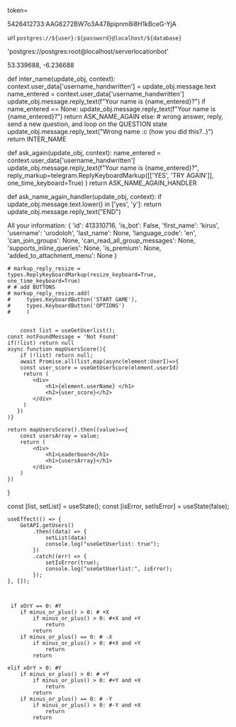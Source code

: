 token=

5426412733:AAG6272BW7o3A478pipnm8i8H1kBceG-YjA


url
`postgres://${user}:${password}@localhost/${database}`

'postgres://postgres:root@localhost/serverlocationbot'



53.339688, -6.236688


def inter_name(update_obj, context):
    context.user_data['username_handwritten'] = update_obj.message.text
    name_entered = context.user_data['username_handwritten']
    update_obj.message.reply_text(f"Your name is {name_entered}?")
    if name_entered == None:
        update_obj.message.reply_text(f"Your name is {name_entered}?")
        return ASK_NAME_AGAIN
    else:
        # wrong answer, reply, send a new question, and loop on the QUESTION state
        update_obj.message.reply_text("Wrong name :c (how you did this?..)")
        return INTER_NAME


def ask_again(update_obj, context):
    name_entered = context.user_data['username_handwritten']
    update_obj.message.reply_text(f"Your name is {name_entered}?",
        reply_markup=telegram.ReplyKeyboardMarkup([['YES', 'TRY AGAIN']], one_time_keyboard=True)
    )
    return ASK_NAME_AGAIN_HANDLER

def ask_name_again_handler(update_obj, context):
    if update_obj.message.text.lower() in ['yes', 'y']:
        return update_obj.message.reply_text("END")



All your information: {
    'id': 413310716,
    'is_bot': False, 
    'first_name': 'kirus',
    'username': 'urodoloh',
    'last_name': None,
    'language_code': 'en',
    'can_join_groups': None,
    'can_read_all_group_messages': None, 
    'supports_inline_queries': None,
    'is_premium': None,
    'added_to_attachment_menu': None
}

    # markup_reply_resize = types.ReplyKeyboardMarkup(resize_keyboard=True, one_time_keyboard=True)
    # # add BUTTONS
    # markup_reply_resize.add(
    #     types.KeyboardButton('START GAME'),
    #     types.KeyboardButton('OPTIONS')
    #     )


        const list = useGetUserlist();
    const notFoundMessage = 'Not Found'
    if(!list) return null
    async function mapUsersScore(){
        if (!list) return null;
        await Promise.all(list.map(async(element:UserI)=>{
        const user_score = useGetUserScore(element.userId)
         return (
            <div>
                <h1>{element.userName} </h1>
                <h2>{user_score}</h2>
            </div>
         )
       })
    )}

    return mapUsersScore().then((value)=>{
        const usersArray = value;
        return (
            <div>
                <h1>Leaderboard</h1>
                <h1>{usersArray}</h1>
            </div>
        )
    })
}

const [list, setList] = useState<UserlistI>();
    const [isError, setIsError] = useState<boolean>(false);
    
    useEffect(() => {
        GetAPI.getUsers()
            .then((data) => {
                setList(data)
                console.log("useGetUserlist: true");
            })
            .catch((err) => {
                setIsError(true);
                console.log("useGetUserlist:", isError);
            });
    }, []);



     if xOrY == 0: #Y
        if minus_or_plus() > 0: # +X
            if minus_or_plus() > 0: #+X and +Y
                return
            return
        if minus_or_plus() == 0: # -X
            if minus_or_plus() > 0: #+X and +Y
                return
            return

    elif xOrY > 0: #Y
        if minus_or_plus() > 0: # +Y
            if minus_or_plus() > 0: #+Y and +X
                return
            return
        if minus_or_plus() == 0: # -Y
            if minus_or_plus() > 0: #-Y and +X
                return
            return

